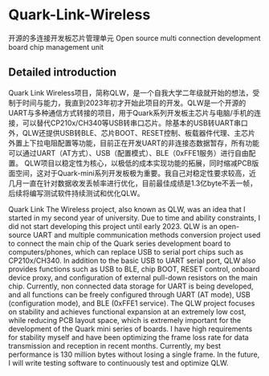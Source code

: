 # Quark-Link-Wireless
开源的多连接开发板芯片管理单元 Open source multi connection development board chip management unit

## Detailed introduction
Quark Link Wireless项目，简称QLW，是一个自我大学二年级就开始的想法，受制于时间与能力，我直到2023年初才开始此项目的开发。QLW是一个开源的UART与多种通信方式转接的项目，用于Quark系列开发板主芯片与电脑/手机的连接，可以替代CP210x/CH340等USB转串口芯片。除基本的USB转UART串口外，QLW还提供USB转BLE、芯片BOOT、RESET控制、板载器件代理、主芯片外置上下拉电阻配置等功能，目前正在开发UART的非连接态数据暂存，所有功能可以通过UART（AT方式）、USB（配置模式）、BLE（0xFFE1服务）进行自由配置。
QLW项目以稳定性为核心，以极低的成本实现功能的拓展，同时缩减PCB版面空间，这对于Quark-mini系列开发板极为重要。我自己对稳定性要求较高，近几月一直在针对数据收发丢帧率进行优化，目前最佳成绩是1.3亿byte不丢一帧，后续将编写测试软件持续测试和优化QLW。

Quark Link The Wireless project, also known as QLW, was an idea that I started in my second year of university. Due to time and ability constraints, I did not start developing this project until early 2023. QLW is an open-source UART and multiple communication methods conversion project used to connect the main chip of the Quark series development board to computers/phones, which can replace USB to serial port chips such as CP210x/CH340. In addition to the basic USB to UART serial port, QLW also provides functions such as USB to BLE, chip BOOT, RESET control, onboard device proxy, and configuration of external pull-down resistors on the main chip. Currently, non connected data storage for UART is being developed, and all functions can be freely configured through UART (AT mode), USB (configuration mode), and BLE (0xFFE1 service).
The QLW project focuses on stability and achieves functional expansion at an extremely low cost, while reducing PCB layout space, which is extremely important for the development of the Quark mini series of boards. I have high requirements for stability myself and have been optimizing the frame loss rate for data transmission and reception in recent months. Currently, my best performance is 130 million bytes without losing a single frame. In the future, I will write testing software to continuously test and optimize QLW.


